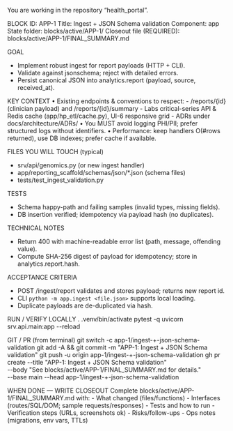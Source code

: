 You are working in the repository “health_portal”.

BLOCK
  ID: APP-1
  Title: Ingest + JSON Schema validation
  Component: app
  State folder: blocks/active/APP-1/
  Closeout file (REQUIRED): blocks/active/APP-1/FINAL_SUMMARY.md

GOAL
  - Implement robust ingest for report payloads (HTTP + CLI).
  - Validate against jsonschema; reject with detailed errors.
  - Persist canonical JSON into analytics.report (payload, source, received_at).

KEY CONTEXT
  • Existing endpoints & conventions to respect:
    - /reports/{id} (clinician payload) and /reports/{id}/summary
    - Labs critical-series API & Redis cache (app/hp_etl/cache.py), UI-6 responsive grid
    - ADRs under docs/architecture/ADRs/
  • You MUST avoid logging PHI/PII; prefer structured logs without identifiers.
  • Performance: keep handlers O(#rows returned), use DB indexes; prefer cache if available.

FILES YOU WILL TOUCH (typical)
  - srv/api/genomics.py (or new ingest handler)
  - app/reporting_scaffold/schemas/json/*.json (schema files)
  - tests/test_ingest_validation.py

TESTS
  - Schema happy-path and failing samples (invalid types, missing fields).
  - DB insertion verified; idempotency via payload hash (no duplicates).

TECHNICAL NOTES
  - Return 400 with machine-readable error list (path, message, offending value).
  - Compute SHA-256 digest of payload for idempotency; store in analytics.report.hash.

ACCEPTANCE CRITERIA
  - POST /ingest/report validates and stores payload; returns new report id.
  - CLI `python -m app.ingest <file.json>` supports local loading.
  - Duplicate payloads are de-duplicated via hash.

RUN / VERIFY LOCALLY
  . .venv/bin/activate
  pytest -q
  uvicorn srv.api.main:app --reload

GIT / PR (from terminal)
  git switch -c app-1/ingest-+-json-schema-validation
  git add -A && git commit -m "APP-1: Ingest + JSON Schema validation"
  git push -u origin app-1/ingest-+-json-schema-validation
  gh pr create --title "APP-1: Ingest + JSON Schema validation" \
               --body "See blocks/active/APP-1/FINAL_SUMMARY.md for details." \
               --base main --head app-1/ingest-+-json-schema-validation

WHEN DONE — WRITE CLOSEOUT
  Complete blocks/active/APP-1/FINAL_SUMMARY.md with:
    - What changed (files/functions)
    - Interfaces (routes/SQL/DOM; sample requests/responses)
    - Tests and how to run
    - Verification steps (URLs, screenshots ok)
    - Risks/follow-ups
    - Ops notes (migrations, env vars, TTLs)
